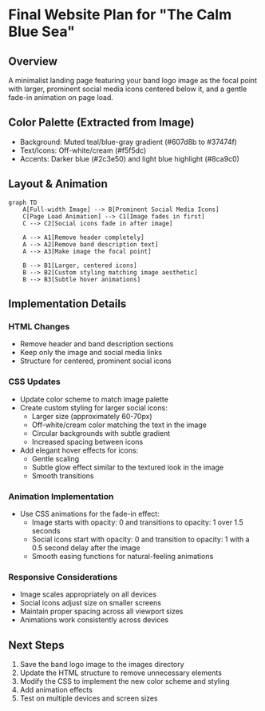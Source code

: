 # Final Website Plan for "The Calm Blue Sea"

## Overview
A minimalist landing page featuring your band logo image as the focal point with larger, prominent social media icons centered below it, and a gentle fade-in animation on page load.

## Color Palette (Extracted from Image)
- Background: Muted teal/blue-gray gradient (#607d8b to #37474f)
- Text/Icons: Off-white/cream (#f5f5dc)
- Accents: Darker blue (#2c3e50) and light blue highlight (#8ca9c0)

## Layout & Animation
```mermaid
graph TD
    A[Full-width Image] --> B[Prominent Social Media Icons]
    C[Page Load Animation] --> C1[Image fades in first]
    C --> C2[Social icons fade in after image]
    
    A --> A1[Remove header completely]
    A --> A2[Remove band description text]
    A --> A3[Make image the focal point]
    
    B --> B1[Larger, centered icons]
    B --> B2[Custom styling matching image aesthetic]
    B --> B3[Subtle hover animations]
```

## Implementation Details

### HTML Changes
- Remove header and band description sections
- Keep only the image and social media links
- Structure for centered, prominent social icons

### CSS Updates
- Update color scheme to match image palette
- Create custom styling for larger social icons:
  - Larger size (approximately 60-70px)
  - Off-white/cream color matching the text in the image
  - Circular backgrounds with subtle gradient
  - Increased spacing between icons
- Add elegant hover effects for icons:
  - Gentle scaling
  - Subtle glow effect similar to the textured look in the image
  - Smooth transitions

### Animation Implementation
- Use CSS animations for the fade-in effect:
  - Image starts with opacity: 0 and transitions to opacity: 1 over 1.5 seconds
  - Social icons start with opacity: 0 and transition to opacity: 1 with a 0.5 second delay after the image
  - Smooth easing functions for natural-feeling animations

### Responsive Considerations
- Image scales appropriately on all devices
- Social icons adjust size on smaller screens
- Maintain proper spacing across all viewport sizes
- Animations work consistently across devices

## Next Steps
1. Save the band logo image to the images directory
2. Update the HTML structure to remove unnecessary elements
3. Modify the CSS to implement the new color scheme and styling
4. Add animation effects
5. Test on multiple devices and screen sizes